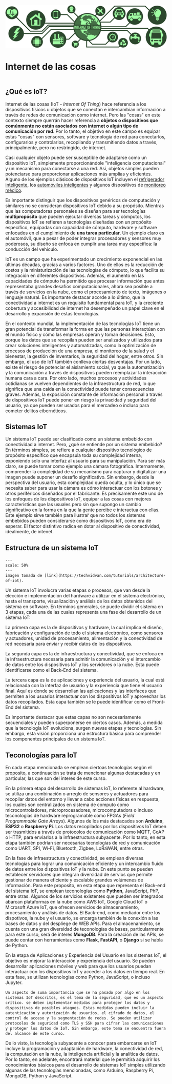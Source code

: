 ![images](_static/img/IoT_header.png) 
# Internet de las cosas
```{contents}
```
## ¿Qué es IoT?
Internet de las cosas (IoT - _Internet Of Thing_) hace referencia a los dispositivos físicos u objetos que se conectan e intercambian información a través de redes de comunicación como internet. Pero las "cosas" en este contexto siempre querrán hacer referencia a **objetos o dispositivos que comúnmente no están asociados con internet o algún tipo de comunicación por red**. Por lo tanto, el objetivo en este campo es equipar estas "cosas" con sensores, software y tecnología de red para conectarlos, configurarlos y controlarlos, recopilando y transmitiendo datos a través, principalmente, pero no restringido, de internet. 

Casi cualquier objeto puede ser susceptible de adaptarse como un dispositivo IoT, simplemente proporcionándole "inteligencia computacional" y un mecanismo para conectarse a una red. Así, objetos simples pueden potenciarse para proporcionar aplicaciones más amplias y eficientes. Alguno de los ejemplos clásicos de dispositivos IoT incluyen el [refrigerador inteligente][1], los [automóviles inteligentes][2] y algunos dispositivos de [monitoreo médico][3].

Es importante distinguir que los dispositivos genéricos de computación y similares no se consideran dispositivos IoT debido a su propósito. Mientras que las computadoras personales se diseñan para ser tecnologías **multipropósito** que pueden ejecutar diversas tareas y cómputos, los dispositivos IoT se refieren a tecnologías diseñadas con un propósito específico, equipadas con capacidad de cómputo, hardware y software enfocados en el cumplimiento de **una tarea particular**. Un ejemplo claro es el automóvil, que a pesar de poder integrar procesadores y sensores muy poderosos, su diseño se enfoca en cumplir una tarea muy específica: la conducción del vehículo.

IoT es un campo que ha experimentado un crecimiento exponencial en las últimas décadas, gracias a varios factores. Uno de ellos es la reducción de costos y la miniaturización de las tecnologías de cómputo, lo que facilita su integración en diferentes dispositivos. Además, el aumento en las capacidades de cómputo ha permitido que procesar información que antes representaba grandes desafíos computacionales, ahora sea posible a través de servicios en la nube, como el procesamiento de texto, imágenes o lenguaje natural. Es importante destacar acorde a lo último, que la conectividad a internet es un requisito fundamental para IoT, y la creciente cobertura y accesibilidad de internet ha desempeñado un papel clave en el desarrollo y expansión de estas tecnologías.

En el contexto mundial, la implementación de las tecnologías IoT tiene un gran potencial de transformar la forma en que las personas interactúan con el mundo físico y cómo las empresas operan y toman decisiones. Esto, porque los datos que se recopilan pueden ser analizados y utilizados para crear soluciones inteligentes y automatizadas, como la optimización de procesos de producción de una empresa, el monitoreo de la salud y el bienestar, la gestión de inventarios, la seguridad del hogar, entre otros. Sin embargo, el uso de IoT también conlleva ciertas desventajas. Por un lado, existe el riesgo de potenciar el aislamiento social, ya que la automatización y la comunicación a través de dispositivos pueden reemplazar la interacción humana cara a cara. Por otro lado, muchos procesos y actividades cotidianas se vuelven dependientes de la infraestructura de red, lo que significa que una caída en la conectividad puede tener consecuencias graves. Además, la exposición constante de información personal a través de dispositivos IoT puede poner en riesgo la privacidad y seguridad del usuario, ya que pueden ser usados para el mercadeo o incluso para cometer delitos cibernéticos.

## Sistemas IoT

Un sistema IoT puede ser clasificado como un sistema embebido con conectividad a internet. Pero, ¿qué se entiende por un sistema embebido? En términos simples, se refiere a cualquier dispositivo tecnológico de propósito específico que encapsula toda su complejidad interna, exponiendo solo una interfaz al usuario para su manipulación. Para ser más claro, se puede tomar como ejemplo una cámara fotográfica. Internamente, comprender la complejidad de su mecanismo para capturar y digitalizar una imagen puede suponer un desafío significativo. Sin embargo, desde la perspectiva del usuario, esta complejidad queda oculta, y lo único que se necesita saber para usar la cámara es cómo interactuar con los botones y otros periféricos diseñados por el fabricante. Es precisamente este uno de los enfoques de los dispositivos IoT, equipar a las cosas con mejores caracteristicas que las usuales pero sin que supongo un cambio significativo en la forma en la que la gente percibe e interactua con ellas. Este ejemplo sirve también para ilustraṙ que no todos los sistemas embebidos pueden considerarse como dispositivos IoT, como era de esperar. El factor distintivo radica en dotar al dispositivo de conectividad, idealmente, de intenet.

## Estructura de un sistema IoT

```{figure} _static/img/Fig2-Iot_Components.png
---
scale: 50%
---
imagen tomada de [link](https://techvidvan.com/tutorials/architecture-of-iot).
```
Un sistema IoT involucra varias etapas o procesos, que van desde la elección e implementación del hardware a utilizar en el sistema electrónico, hasta el transporte, visualización y análisis de los datos obtenidos del sistema en software. En términos generales, se puede dividir el sistema en 3 etapas, cada una de las cuales representa una fase del desarrollo de un sistema IoT:

La primera capa es la de dispositivos y hardware, la cual implica el diseño, fabricación y configuración de todo el sistema electrónico, como sensores y actuadores, unidad de procesamiento, alimentación y la conectividad de red necesaria para enviar y recibir datos de los dispositivos.

La segunda capa es la de infraestructura y conectividad, que se enfoca en la infraestructura necesaria para admitir la comunicación y el intercambio de datos entre los dispositivos IoT y los servidores o la nube. Esta puede identificarse como el Back-End del sistema. 

La tercera capa es la de aplicaciones y experiencia del usuario, la cual está relacionada con la interfaz de usuario y la experiencia que tiene el usuario final. Aquí es donde se desarrollan las aplicaciones y las interfaces que permiten a los usuarios interactuar con los dispositivos IoT y aprovechar los datos recopilados. Esta capa también se le puede identificar como el Front-End del sistema.

Es importante destacar que estas capas no son necesariamente secuenciales y pueden superponerse en ciertos casos. Además, a medida que la tecnología IoT evoluciona, surgen nuevas etapas y tecnologías. Sin embargo, esta visión proporciona una estructura básica para comprender los componentes principales de un sistema IoT.

## Teconologías para IoT
En cada etapa mencionada se emplean ciertoas tecnologías según el proposito, a continuación se trata de mencionar algunas destacadas y en particular, las que son del interes de este curso. 

En la primera etapa del desarrollo de sistemas IoT, lo referente al hardware, se utiliza una combinación o arreglo de sensores y actuadores para recopilar datos del entorno y llevar a cabo acciones físicas en respuesta, los cuales son centralizados en sistema de computo como microcontroladores, microprocesadores, microcomputadors o incluso teconologías de hardware reprogramable como FPGAs (*Field Programmable Gate Arrays*). Algunos de los más destacados son **Arduino**, **ESP32** o **Raspberry Pi**. Los datos recopilados por los dispositivos IoT deben ser trasmitidos a través de protocolos de comunicación como MQTT, CoAP o HTTP, para enviarlos a la infraestructura subyacente. Por lo tanto, en esta etapa también podrían ser necesarias tecnologías de red y comunicación como UART, SPI, Wi-Fi, Bluetooth, Zigbee, LoRaWAN, entre otras.

En la fase de infraestructura y conectividad, se emplean diversas tecnologías para lograr una comunicación eficiente y un intercambio fluido de datos entre los dispositivos IoT y la nube. En este punto se pueden establecer servidores que integran diversidad de servios que permite gestionar de manera eficiente y escalable grandes volúmenes de información. Para este proposito, en esta etapa que representa el Back-end del sistema IoT, se emplean teconologías como **Python**, JavaScript, PhP, entre otras. Algunos de los servicios existentes que pueden ser integrados abarcan plataformas en la nube como AWS IoT, Google Cloud IoT o Microsoft Azure IoT, que ofrecen servicios de almacenamiento, procesamiento y análisis de datos. El Back-end, como mediador entre los dispotivos, la nube y el usuario, se encarga también de la conexión a las bases de datos y del despliege de WEB APIs. Para el almacenamiento, se cuenta con una gran diversidad de teconologías de bases, particularmente para este curso, será de interes **MongoDB**. Para la creación de las APIs, se puede contar con herramientas como **Flask**, **FastAPI**, o **Django** si se habla de Python. 

En la etapa de Aplicaciones y Experiencia del Usuario en los sistemas IoT, el objetivo es mejorar la interacción y experiencia del usuario. Se pueden desarrollar aplicaciones móviles y web para que los usuarios puedan interactuar con los dispositivos IoT y acceder a los datos en tiempo real. En esta fase, se utilizan tecnologías como Python, JavaScript, o incluso Jupyter.

```{note}
Un aspecto de suma importancia que se ha pasado por algo en los sistemas IoT descritos, es el tema de la seguridad, que es un aspecto crítico. se deben implementar medidas para proteger los datos y dispositivos de posibles ataques. Estas medidas pueden incluir la autenticación y autorización de usuarios, el cifrado de datos, el control de acceso y la segmentación de redes. Se pueden utilizar protocolos de seguridad como TLS y SSH para cifrar las comunicaciones y proteger los datos de IoT. Sin embargo, este tema se encuentra fuera del alcance de este curso.
```

De lo visto, la tecnología subyacente a conocer para embarcarse en IoT incluye la programación y adaptación de hardware, la conectividad de red, la computación en la nube, la inteligencia artificial y la analítica de datos. Por lo tanto, en adelante, encontrará material que le permitirá adquirir los conocimientos básicos para el desarrollo de sistemas IoT simples utilizando algunas de las tecnologías mencionadas, como Arduino, Raspberry Pi, MongoDB, Python y JavaScript. 

[1]: <https://www.goodhousekeeping.com/appliances/refrigerator-reviews/g39784846/smart-refrigerators/>
[2]: <https://www.technologyhq.org/smart-vehicles-and-internet-of-things-what-changes-it-will-bring-to-our-lives/>
[3]: <https://ordr.net/article/iot-healthcare-examples/>